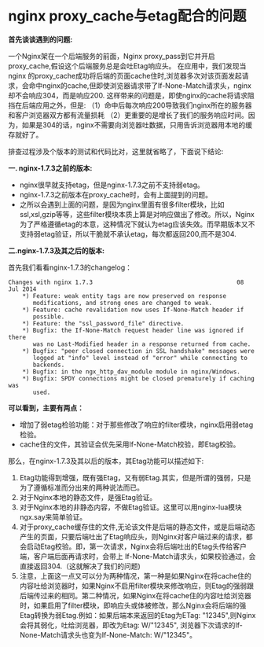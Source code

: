 # nginx proxy_cache与etag配合的问题

**首先谈谈遇到的问题:**

一个Nginx架在一个后端服务的前面，Nginx proxy_pass到它并开启proxy_cache,假设这个后端服务总是会吐Etag响应头。
在应用中，我们发现当nginx 的proxy_cache成功将后端的页面cache住时,浏览器多次对该页面发起请求，会命中nginx的cache,但即使浏览器请求带了If-None-Match请求头，nginx却不会响应304，而是响应200.
这样带来的问题是，即使nginx的cache将请求阻挡在后端应用之外，但是:
（1）命中后每次响应200导致我们nginx所在的服务器和客户浏览器双方都有流量损耗
（2）更重要的是增长了我们的服务响应时间。因为，如果是304的话，nginx不需要向浏览器吐数据，只用告诉浏览器用本地的缓存就好了。


排查过程涉及个版本的测试和代码比对，这里就省略了，下面说下结论:

**一. nginx-1.7.3之前的版本:**

* nginx很早就支持etag，但是nginx-1.7.3之前不支持弱etag。
* nginx-1.7.3之前版本在proxy_cache时，会有上面提到的问题。
* 之所以会遇到上面的问题，是因为nginx里面有很多filter模块，比如ssl,xsl,gzip等等，这些filter模块本质上算是对响应做出了修改。所以，Nginx为了严格遵循etag的本意，这种情况下就认为etag应该失效。而早期版本又不支持弱etag验证，所以干脆就不承认etag，每次都返回200,而不是304.

**二.nginx-1.7.3及其之后的版本:**

首先我们看看nginx-1.7.3的changelog：
```
Changes with nginx 1.7.3                                         08 Jul 2014
    *) Feature: weak entity tags are now preserved on response
       modifications, and strong ones are changed to weak.
    *) Feature: cache revalidation now uses If-None-Match header if
       possible.
    *) Feature: the "ssl_password_file" directive.
    *) Bugfix: the If-None-Match request header line was ignored if there
       was no Last-Modified header in a response returned from cache.
    *) Bugfix: "peer closed connection in SSL handshake" messages were
       logged at "info" level instead of "error" while connecting to
       backends.
    *) Bugfix: in the ngx_http_dav_module module in nginx/Windows.
    *) Bugfix: SPDY connections might be closed prematurely if caching was
       used.
```
**可以看到，主要有两点：**

* 增加了弱etag检验功能：对于那些修改了响应的filter模块，nginx启用弱etag检验。
* cache住的文件，其验证会优先采用If-None-Match校验，即Etag校验。

那么，在nginx-1.7.3及其以后的版本，其Etag功能可以描述如下:

1. Etag功能得到增强，既有强Etag，又有弱Etag.其实，但是所谓的强弱，只是为了遵循标准而分出来的两种说法而已。
2. 对于Nginx本地的静态文件，是强Etag验证。
3. 对于Nginx本地的非静态内容，不做Etag验证。这里可以用nginx-lua模块ngx.say来简单验证。
4. 对于proxy_cache缓存住的文件,无论该文件是后端的静态文件，或是后端动态产生的页面，只要后端吐出了Etag响应头，则Nginx对客户端过来的请求，都会启动Etag校验。即，第一次请求，Nginx会将后端吐出的Etag头传给客户端，客户端后面再请求时，会带上 If-None-Match请求头，如果校验通过，会直接返回304.（这就解决了我们的问题)
5. 注意，上面这一点又可以分为两种情况，第一种是如果Nginx在将cache住的内容吐给浏览器时，如果Nginx不启用filter模块来修改响应，则Etag的强弱跟后端传过来的相同。第二种情况，如果Nginx在将cache住的内容吐给浏览器时，如果启用了filter模块，即响应头或体被修改，那么Nginx会将后端的强Etag转换为弱Etag.例如：如果后端本来返回的Etag为ETag: "12345",则Nginx会将其弱化，吐给浏览器，即改为Etag: W/"12345", 浏览器下次请求的If-None-Match请求头也变为If-None-Match: W/"12345"。